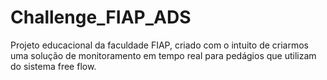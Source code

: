 # Challenge_FIAP_ADS
Projeto educacional da faculdade FIAP, criado com o intuito de criarmos uma solução de monitoramento em tempo real para pedágios que utilizam do sistema free flow.
